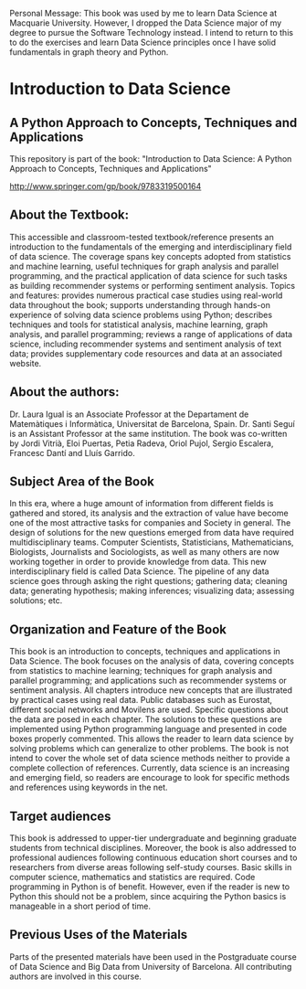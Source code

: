 Personal Message: This book was used by me to learn Data Science at Macquarie University. However, I dropped the Data Science major of my degree to pursue the Software Technology instead. I intend to return to this to do the exercises and learn Data Science principles once I have solid fundamentals in graph theory and Python.

# Introduction to Data Science
## A Python Approach to Concepts, Techniques and Applications

This repository is part of the book: "Introduction to Data Science: A Python Approach to Concepts, Techniques and Applications"

http://www.springer.com/gp/book/9783319500164


## About the Textbook: 
This accessible and classroom-tested textbook/reference presents an introduction to the fundamentals of the emerging and interdisciplinary field of data science. The coverage spans key concepts adopted from statistics and machine learning, useful techniques for graph analysis and parallel programming, and the practical application of data science for such tasks as building recommender systems or performing sentiment analysis. Topics and features: provides numerous practical case studies using real-world data throughout the book; supports understanding through hands-on experience of solving data science problems using Python; describes techniques and tools for statistical analysis, machine learning, graph analysis, and parallel programming; reviews a range of applications of data science, including recommender systems and sentiment analysis of text data; provides supplementary code resources and data at an associated website.

## About the authors:
Dr. Laura Igual is an Associate Professor at the Departament de Matemàtiques i Informàtica, Universitat de Barcelona, Spain. Dr. Santi Seguí is an Assistant Professor at the same institution. The book was co-written by Jordi Vitrià, Eloi Puertas, Petia Radeva, Oriol Pujol, Sergio Escalera, Francesc Dantí and Lluís Garrido.

## Subject Area of the Book
In this era, where a huge amount of information from different fields is gathered and stored, its analysis and the extraction of value have become one of the most attractive tasks for companies and Society in general. The design of solutions for the new questions emerged from data have required multidisciplinary teams. Computer Scientists, Statisticians, Mathematicians,
Biologists, Journalists and Sociologists, as well as many others are now working together in order to provide knowledge from data. This new interdisciplinary field is called Data Science.
The pipeline of any data science goes through asking the right questions; gathering data; cleaning data; generating hypothesis; making inferences; visualizing data; assessing solutions; etc.

## Organization and Feature of the Book
This book is an introduction to concepts, techniques and applications in Data Science. The book focuses on the analysis of data, covering concepts from statistics to machine learning; techniques for graph analysis and parallel programming; and applications such as recommender systems or sentiment analysis.
All chapters introduce new concepts that are illustrated by practical cases using real data. Public databases such as Eurostat, different social networks and Movilens are used. Specific questions about the data are posed in each chapter. The solutions to these questions are implemented using Python programming language and presented in code boxes properly commented. This allows the reader to learn data science by solving problems which can generalize to other problems.
The book is not intend to cover the whole set of data science methods neither to provide a complete collection of references. Currently, data science is an increasing and emerging field, so readers are encourage to look for specific methods and references using keywords in the net.

## Target audiences
This book is addressed to upper-tier undergraduate and beginning graduate students from technical disciplines. Moreover, the book is also addressed to professional audiences following continuous education short courses and to researchers from diverse areas following self-study
courses.
Basic skills in computer science, mathematics and statistics are required. Code programming in Python is of benefit. However, even if the reader is new to Python this should not be a problem, since acquiring the Python basics is manageable in a short period of time.

## Previous Uses of the Materials
Parts of the presented materials have been used in the Postgraduate course of Data Science and Big Data from University of Barcelona. All contributing authors are involved in this course.


